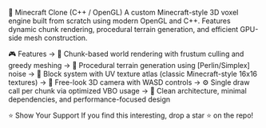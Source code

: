 🧱 Minecraft Clone (C++ / OpenGL)
A custom Minecraft-style 3D voxel engine built from scratch using modern OpenGL and C++.
Features dynamic chunk rendering, procedural terrain generation, and efficient GPU-side mesh construction.

🎮 Features
-> 🔲 Chunk-based world rendering with frustum culling and greedy meshing
-> 🌄 Procedural terrain generation using [Perlin/Simplex] noise
-> 🧱 Block system with UV texture atlas (classic Minecraft-style 16x16 textures)
-> 🎥 Free-look 3D camera with WASD controls
-> ⚙️ Single draw call per chunk via optimized VBO usage
-> 🧠 Clean architecture, minimal dependencies, and performance-focused design

⭐️ Show Your Support
If you find this interesting, drop a star ⭐ on the repo!